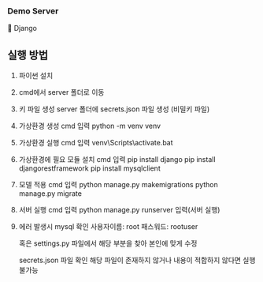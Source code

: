 ### Demo Server

🍔 Django

## 실행 방법

1. 파이썬 설치

2. cmd에서 server 폴더로 이동

3. 키 파일 생성
   server 폴더에 secrets.json 파일 생성 (비밀키 파일)

4. 가상환경 생성
   cmd 입력
      python -m venv venv

5. 가상환경 실행
   cmd 입력
      venv\Scripts\activate.bat

6. 가상환경에 필요 모듈 설치
   cmd 입력
      pip install django
      pip install djangorestframework
      pip install mysqlclient

7. 모델 적용
   cmd 입력
      python manage.py makemigrations
      python manage.py migrate

8. 서버 실행
   cmd 입력
      python manage.py runserver 입력(서버 실행)

9. 에러 발생시
   mysql 확인
      사용자이름: root
      패스워드: rootuser

      혹은 settings.py 파일에서 해당 부분을 찾아 본인에 맞게 수정
   
   secrets.json 파일 확인
      해당 파일이 존재하지 않거나 내용이 적합하지 않다면 실행 불가능
